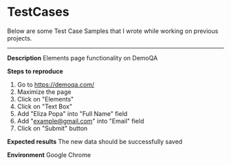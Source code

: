 # TestCases

Below are some Test Case Samples that I wrote while working on previous projects.


------------------------------


**Description** Elements page functionality on DemoQA

**Steps to reproduce**

1. Go to https://demoqa.com/
2. Maximize the page
3. Click on "Elements"
4. Click on "Text Box"
5. Add "Eliza Popa" into "Full Name" field
6. Add "example@gmail.com" into "Email" field
7. Click on "Submit" button

**Expected results** The new data should be successfully saved

**Environment** Google Chrome

